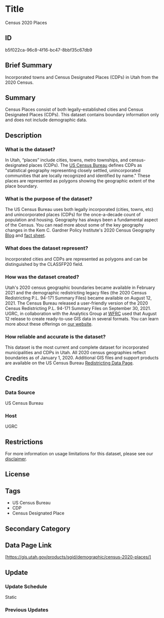 # Title

Census 2020 Places

## ID

b5f022ca-96c8-4f16-bc47-8bbf35c67db9

## Brief Summary

Incorporated towns and Census Designated Places (CDPs) in Utah from the 2020 Census.

## Summary

Census Places consist of both legally-established cities and Census Designated Places (CDPs). This dataset contains boundary information only and does not include demographic data.

## Description

### What is the dataset?

In Utah, “places” include cities, towns, metro townships, and census-designated places (CDPs). The [US Census Bureau](https://www.census.gov/programs-surveys/bas/information/cdp.html) defines CDPs as "statistical geography representing closely settled, unincorporated communities that are locally recognized and identified by name." These places are represented as polygons showing the geographic extent of the place boundary.

### What is the purpose of the dataset?

The US Census Bureau uses both legally incorporated (cities, towns, etc) and unincorporated places (CDPs) for the once-a-decade count of population and housing. Geography has always been a fundamental aspect of the Census. You can read more about some of the key geography changes in the Kem C. Gardner Policy Institute's 2020 Census Geography [Blog](https://gardner.utah.edu/blog/blog-whats-new-in-utahs-census-2020-geography/) and [fact sheet](https://d36oiwf74r1rap.cloudfront.net/wp-content/uploads/Geog-FS-Mar2021.pdf).

### What does the dataset represent?

Incorporated cities and CDPs are represented as polygons and can be distinguished by the CLASSFP20 field.

<!--- Gathering more information on this field. -->

### How was the dataset created?

Utah's 2020 census geographic boundaries became available in February 2021 and the demographic redistricting legacy files (the 2020 Census Redistricting P.L. 94-171 Summary Files) became available on August 12, 2021. The Census Bureau released a user-friendly version of the 2020 Census Redistricting P.L. 94-171 Summary Files on September 30, 2021. UGRC, in collaboration with the Analytics Group at [WFRC](https://wfrc.org/) used that August 12 release to create ready-to-use GIS data in several formats. You can learn more about these offerings on [our website](https://gis.utah.gov/blog/2021-08-31-census-2020-redistricting-data/).

### How reliable and accurate is the dataset?

This dataset is the most current and complete dataset for incorporated municipalities and CDPs in Utah. All 2020 census geographies reflect boundaries as of January 1, 2020. Additional GIS files and support products are available on the US Census Bureau [Redistricting Data Page](https://www.census.gov/programs-surveys/decennial-census/about/rdo/summary-files.html#P2).

## Credits

### Data Source

US Census Bureau

### Host

UGRC

## Restrictions

For more information on usage limitations for this dataset, please see our [disclaimer](https://gis.utah.gov/documentation/policy/license/#disclaimer).

## License

## Tags

- US Census Bureau
- CDP
- Census Designated Place

## Secondary Category

## Data Page Link

[https://gis.utah.gov/products/sgid/demographic/census-2020-places/]

## Update

### Update Schedule

Static

### Previous Updates
